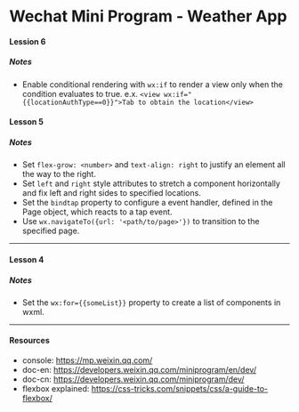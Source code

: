 # Wechat Mini Program - Weather App

#### Lession 6
##### Notes
- Enable conditional rendering with `wx:if` to render a view only when the condition evaluates to true. e.x. `<view wx:if="{{locationAuthType==0}}">Tab to obtain the location</view>`


#### Lesson 5
##### Notes
- Set `flex-grow: <number>` and `text-align: right` to justify an element all the way to the right.
- Set `left` and `right` style attributes to stretch a component horizontally and fix left and right sides to specified locations.
- Set the `bindtap` property to configure a event handler, defined in the Page object, which reacts to a tap event.
- Use `wx.navigateTo({url: '<path/to/page>'})` to transition to the specified page.

--- 

#### Lesson 4
##### Notes
- Set the `wx:for={{someList}}` property to create a list of components in wxml.

--- 

#### Resources
- console: https://mp.weixin.qq.com/
- doc-en: https://developers.weixin.qq.com/miniprogram/en/dev/
- doc-cn: https://developers.weixin.qq.com/miniprogram/dev/
- flexbox explained: https://css-tricks.com/snippets/css/a-guide-to-flexbox/